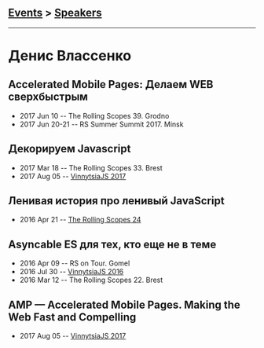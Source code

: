 ## [Events](../README.md) > [Speakers](../speakers.md)
---

# Денис Влассенко

## Accelerated Mobile Pages: Делаем WEB сверхбыстрым
- 2017 Jun 10 -- The Rolling Scopes 39. Grodno    
- 2017 Jun 20-21 -- RS Summer Summit 2017. Minsk    
## Декорируем Javascript
- 2017 Mar 18 -- The Rolling Scopes 33. Brest    
- 2017 Aug 05 -- [VinnytsiaJS 2017](https://www.youtube.com/watch?v=I9O25eXZGh4)    
## Ленивая история про ленивый JavaScript
- 2016 Apr 21 -- [The Rolling Scopes 24](https://www.youtube.com/watch?v=svwtrFf-aEo)    
## Asyncable ES для тех, кто еще не в теме
- 2016 Apr 09 -- RS on Tour. Gomel    
- 2016 Jul 30 -- [VinnytsiaJS 2016](https://www.youtube.com/watch?v=ocaV1zZZcAs)    
- 2016 Mar 12 -- The Rolling Scopes 22. Brest    
## AMP — Accelerated Mobile Pages. Making the Web Fast and Compelling
- 2017 Aug 05 -- [VinnytsiaJS 2017](https://www.youtube.com/watch?v=GDN2j3vHtJI)    

